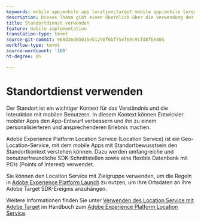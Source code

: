 ```yaml
---
keywords: mobile app;mobile app location;target mobile app;mobile target locations;location service;adobe experience cloud location service;pois;points of interest;sdk;location
description: Dieses Thema gibt einen Überblick über die Verwendung des Adobe Experience Platform Location Service in Adobe Target.
title: Standortdienst verwenden
feature: mobile implementation
translation-type: tm+mt
source-git-commit: 968d36d65016e51290f6bf754f69c91fd8f68405
workflow-type: tm+mt
source-wordcount: '160'
ht-degree: 0%

---
```



# Standortdienst verwenden

Der Standort ist ein wichtiger Kontext für das Verständnis und die Interaktion mit mobilen Benutzern. In diesem Kontext können Entwickler mobiler Apps den App-Entwurf verbessern und ihn zu einem personalisierteren und ansprechenderen Erlebnis machen.

Adobe Experience Platform Location Service (Location Service) ist ein Geo-Location-Service, mit dem mobile Apps mit Standortbewusstsein den Standortkontext verstehen können. Dazu werden umfangreiche und benutzerfreundliche SDK-Schnittstellen sowie eine flexible Datenbank mit POIs (Points of Interest) verwendet.

Sie können den Location Service mit Zielgruppe verwenden, um die Regeln in [Adobe Experience Platform Launch](https://experienceleague.adobe.com/docs/launch/using/overview.html) zu nutzen, um Ihre Ortsdaten an Ihre Adobe Target SDK-Ereignis anzuhängen.

Weitere Informationen finden Sie unter [Verwenden des Location Service mit Adobe Target](https://experienceleague.adobe.com/docs/places/using/use-places-with-other-solutions/places-target/places-target.html) im Handbuch zum [Adobe Experience Platform Location Service](https://experienceleague.adobe.com/docs/places/using/home.html).
